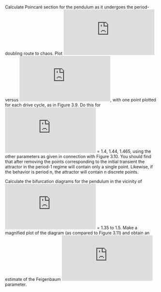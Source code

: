 
Calculate Poincaré section for the pendulum as it undergoes the period-doubling route to chaos. Plot ![](http://latex.codecogs.com/gif.latex?%5Comega) versus ![](http://latex.codecogs.com/gif.latex?%5Ctheta), with one point plotted for each drive cycle, as in Figure 3.9. Do this for ![](http://latex.codecogs.com/gif.latex?F_D) = 1.4, 1.44, 1.465, using the other parameters as given in connection with Figure 3.10. You should find that after removing the points corresponding to the initial transient the attractor in the period-1 regime will contain only a single point. Likewise, if the behavior is period n, the attractor will contain n discrete points.


Calculate the bifurcation diagrams for the pendulum in the vicinity of ![](http://latex.codecogs.com/gif.latex?F_D) = 1.35 to 1.5. Make a magnified plot of the diagram (as compared to Figure 3.11) and obtain an estimate of the Feigenbaum ![](http://latex.codecogs.com/gif.latex?%5Cdelta) parameter.

